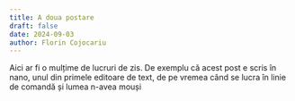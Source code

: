 ```yaml
---
title: A doua postare
draft: false
date: 2024-09-03
author: Florin Cojocariu
---
```


Aici ar fi o mulțime de lucruri de zis. De exemplu că acest post e scris în nano, unul din primele editoare de text, de pe vremea când se lucra în linie de comandă și lumea n-avea mouși


